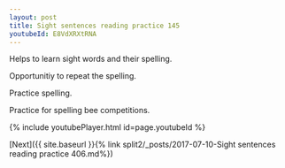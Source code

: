 ```yaml
---
layout: post
title: Sight sentences reading practice 145
youtubeId: E8VdXRXtRNA
---
```

 
 
Helps to learn sight words and their spelling.

Opportunitiy to repeat the spelling. 

Practice spelling. 
 
Practice for spelling bee competitions. 
 
{% include youtubePlayer.html id=page.youtubeId %}
 
 

[Next]({{ site.baseurl }}{% link  split2/_posts/2017-07-10-Sight sentences reading practice 406.md%})
 
